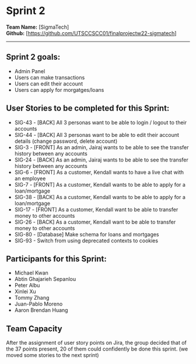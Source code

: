 # Sprint 2

**Team Name:** [SigmaTech]  
**Github:** [https://github.com/UTSCCSCC01/finalprojectw22-sigmatech]

---

## Sprint 2 goals:
- Admin Panel 
- Users can make transactions 
- Users can edit their account
- Users can apply for morgatges/loans


## User Stories to be completed for this Sprint:
- SIG-43 - [BACK] All 3 personas want to be able to login / logout to their accounts
- SIG-44 - [BACK] All 3 personas want to be able to edit their account details (change password, delete account)
- SIG-3 - [FRONT] As an admin, Jairaj wants to be able to see the transfer history between any accounts
- SIG-24 - [BACK] As an admin, Jairaj wants to be able to see the transfer history between any accounts
- SIG-6 - [FRONT] As a customer, Kendall wants to have a live chat with an employee
- SIG-7 - [FRONT] As a customer, Kendall wants to be able to apply for a loan/mortgage
- SIG-38 - [BACK] As a customer, Kendall wants to be able to apply for a loan/mortgage
- SIG-17 - [FRONT] As a customer, Kendall want to be able to transfer money to other accounts
- SIG-26 - [BACK] As a customer, Kendall want to be able to transfer money to other accounts
- SIG-80 - [Database] Make schema for loans and mortgages
- SIG-93 - Switch from using deprecated contexts to cookies

## Participants for this Sprint:

- Michael Kwan
- Abtin Ghajarieh Sepanlou
- Peter Albu
- Xinlei Xu
- Tommy Zhang
- Juan-Pablo Moreno
- Aaron Brendan Huang

## Team Capacity

After the assignment of user story points on Jira, the group decided that of the 37 points present, 20 of them could confidently be done this sprint. (we moved some stories to the next sprint)
